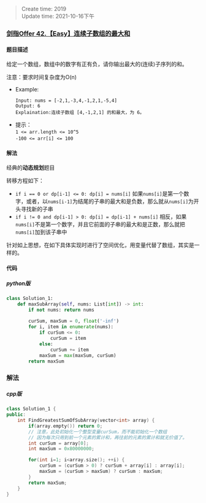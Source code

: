 > Create time: 2019  
> Update time: 2021-10-16下午

### [剑指Offer 42.【Easy】连续子数组的最大和](https://leetcode-cn.com/problems/lian-xu-zi-shu-zu-de-zui-da-he-lcof/)
#### 题目描述
给定一个数组，数组中的数字有正有负，请你输出最大的(连续)子序列的和。

注意：要求时间复杂度为O(n)  

- Example:
    ```
    Input: nums = [-2,1,-3,4,-1,2,1,-5,4]
    Output: 6
    Explaination:连续子数组 [4,-1,2,1] 的和最大，为 6。
    ```  
- 提示：  
   `1 <= arr.length <= 10^5`  
   `-100 <= arr[i] <= 100`

#### 解法
经典的**动态规划**题目  

转移方程如下：  
- `if i == 0 or dp[i-1] <= 0: dp[i] = nums[i]` 如果`nums[i]`是第一个数字，或者，以`nums[i-1]`为结尾的子串的最大和是负数，那么就从`nums[i]`为开头寻找新的子串  
- `if i != 0 and dp[i-1] > 0: dp[i] = dp[i-1] + nums[i]` 相反，如果`nums[i]`不是第一个数字，并且它前面的子串的最大和是正数，那么就把`nums[i]`加到该子串中

针对如上思想，在如下具体实现时进行了空间优化，用变量代替了数组，其实是一样的。  

#### 代码
##### python版
```python
class Solution_1:
    def maxSubArray(self, nums: List[int]) -> int:
        if not nums: return nums
        
        curSum, maxSum = 0, float('-inf')
        for i, item in enumerate(nums):
            if curSum <= 0:
                curSum = item
            else:
                curSum += item
            maxSum = max(maxSum, curSum)
        return maxSum
```

### 解法
##### cpp版
```cpp
class Solution_1 {
public:
    int FindGreatestSumOfSubArray(vector<int> array) {
        if(array.empty()) return 0;
        // 注意，此处初始化一个整型变量curSum，而不能初始化一个数组
        // 因为每次只用到前一个元素的累计和，再往前的元素的累计和就无价值了。
        int curSum = array[0];
        int maxSum = 0x80000000;

        for(int i=1; i<array.size(); ++i) {
            curSum = (curSum > 0) ? curSum + array[i] : array[i];
            maxSum = (curSum > maxSum) ? curSum : maxSum;
        }
        return maxSum;
    }
}
```